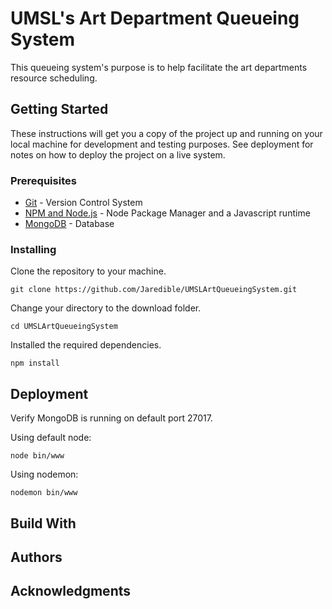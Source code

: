 # UMSL's Art Department Queueing System

This queueing system's purpose is to help facilitate the art departments resource scheduling.

## Getting Started

These instructions will get you a copy of the project up and running on your local machine for development and testing purposes. See deployment for notes on how to deploy the project on a live system.

### Prerequisites

* [Git](https://git-scm.com) - Version Control System
* [NPM and Node.js](https://www.npmjs.com/get-npm) - Node Package Manager and a Javascript runtime
* [MongoDB](https://www.mongodb.com/download-center/community) - Database

### Installing

Clone the repository to your machine.

```
git clone https://github.com/Jaredible/UMSLArtQueueingSystem.git
```

Change your directory to the download folder.

```
cd UMSLArtQueueingSystem
```

Installed the required dependencies.

```
npm install
```

## Deployment

Verify MongoDB is running on default port 27017.

Using default node:
```
node bin/www
```
Using nodemon:
```
nodemon bin/www
```

## Build With

## Authors

## Acknowledgments
